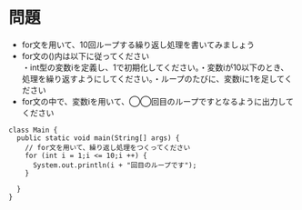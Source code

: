 # 問題  
- for文を用いて、10回ループする繰り返し処理を書いてみましょう  
- for文の()内は以下に従ってください  
・int型の変数iを定義し、1で初期化してください。・変数iが10以下のとき、処理を繰り返すようにしてください。・ループのたびに、変数iに1を足してください
- for文の中で、変数iを用いて、◯◯回目のループですとなるように出力してください

```
class Main {
  public static void main(String[] args) {
    // for文を用いて、繰り返し処理をつくってください
    for (int i = 1;i <= 10;i ++) {
      System.out.println(i + "回目のループです");
    }
    
  }
}
```

